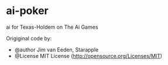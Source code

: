 # ai-poker
ai for Texas-Holdem on The Ai Games

Origiginal code by:
 * @author Jim van Eeden, Starapple
 * @License MIT License (http://opensource.org/Licenses/MIT)
